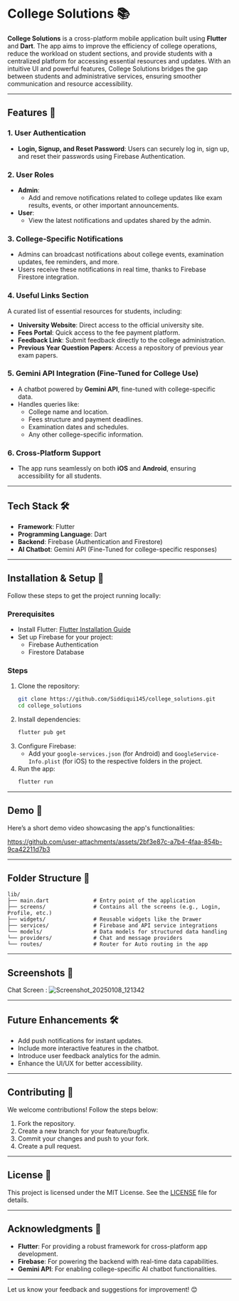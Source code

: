 # College Solutions 📚

**College Solutions** is a cross-platform mobile application built using **Flutter** and **Dart**. The app aims to improve the efficiency of college operations, reduce the workload on student sections, and provide students with a centralized platform for accessing essential resources and updates. With an intuitive UI and powerful features, College Solutions bridges the gap between students and administrative services, ensuring smoother communication and resource accessibility.

---

## Features 🚀

### 1. **User Authentication**
- **Login, Signup, and Reset Password**: Users can securely log in, sign up, and reset their passwords using Firebase Authentication.

### 2. **User Roles**
- **Admin**:
  - Add and remove notifications related to college updates like exam results, events, or other important announcements.
- **User**:
  - View the latest notifications and updates shared by the admin.

### 3. **College-Specific Notifications**
- Admins can broadcast notifications about college events, examination updates, fee reminders, and more.
- Users receive these notifications in real time, thanks to Firebase Firestore integration.

### 4. **Useful Links Section**
A curated list of essential resources for students, including:
- **University Website**: Direct access to the official university site.
- **Fees Portal**: Quick access to the fee payment platform.
- **Feedback Link**: Submit feedback directly to the college administration.
- **Previous Year Question Papers**: Access a repository of previous year exam papers.

### 5. **Gemini API Integration (Fine-Tuned for College Use)**
- A chatbot powered by **Gemini API**, fine-tuned with college-specific data.
- Handles queries like:
  - College name and location.
  - Fees structure and payment deadlines.
  - Examination dates and schedules.
  - Any other college-specific information.

### 6. **Cross-Platform Support**
- The app runs seamlessly on both **iOS** and **Android**, ensuring accessibility for all students.

---

## Tech Stack 🛠️

- **Framework**: Flutter
- **Programming Language**: Dart
- **Backend**: Firebase (Authentication and Firestore)
- **AI Chatbot**: Gemini API (Fine-Tuned for college-specific responses)

---

## Installation & Setup 🔧

Follow these steps to get the project running locally:

### Prerequisites
- Install Flutter: [Flutter Installation Guide](https://docs.flutter.dev/get-started/install)
- Set up Firebase for your project:
  - Firebase Authentication
  - Firestore Database

### Steps
1. Clone the repository:
   ```bash
   git clone https://github.com/Siddiqui145/college_solutions.git
   cd college_solutions
   ```
2. Install dependencies:
   ```bash
   flutter pub get
   ```
3. Configure Firebase:
   - Add your `google-services.json` (for Android) and `GoogleService-Info.plist` (for iOS) to the respective folders in the project.
4. Run the app:
   ```bash
   flutter run
   ```

---

## Demo 🎥

Here’s a short demo video showcasing the app's functionalities: 

https://github.com/user-attachments/assets/2bf3e87c-a7b4-4faa-854b-9ca42211d7b3

---

## Folder Structure 📂

```
lib/
├── main.dart              # Entry point of the application
├── screens/               # Contains all the screens (e.g., Login, Profile, etc.)
├── widgets/               # Reusable widgets like the Drawer
├── services/              # Firebase and API service integrations
└── models/                # Data models for structured data handling
└── providers/             # Chat and message providers
└── routes/                # Router for Auto routing in the app

```

---

## Screenshots 📸


Chat Screen :
 ![Screenshot_20250108_121342](https://github.com/user-attachments/assets/00d009d5-7d58-4f26-b611-0bb9d859ed63)

---

## Future Enhancements 🛠️

- Add push notifications for instant updates.
- Include more interactive features in the chatbot.
- Introduce user feedback analytics for the admin.
- Enhance the UI/UX for better accessibility.

---

## Contributing 🤝

We welcome contributions! Follow the steps below:
1. Fork the repository.
2. Create a new branch for your feature/bugfix.
3. Commit your changes and push to your fork.
4. Create a pull request.

---

## License 📜

This project is licensed under the MIT License. See the [LICENSE](LICENSE) file for details.

---

## Acknowledgments 🙏

- **Flutter**: For providing a robust framework for cross-platform app development.
- **Firebase**: For powering the backend with real-time data capabilities.
- **Gemini API**: For enabling college-specific AI chatbot functionalities.

---

Let us know your feedback and suggestions for improvement! 😊
